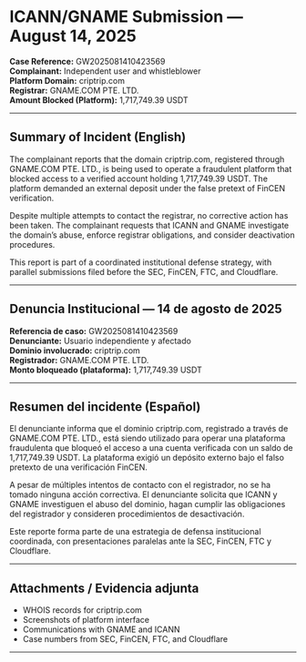 # ICANN/GNAME Submission — August 14, 2025  
**Case Reference:** GW2025081410423569  
**Complainant:** Independent user and whistleblower  
**Platform Domain:** criptrip.com  
**Registrar:** GNAME.COM PTE. LTD.  
**Amount Blocked (Platform):** 1,717,749.39 USDT

---

## Summary of Incident (English)

The complainant reports that the domain criptrip.com, registered through GNAME.COM PTE. LTD., is being used to operate a fraudulent platform that blocked access to a verified account holding 1,717,749.39 USDT. The platform demanded an external deposit under the false pretext of FinCEN verification.

Despite multiple attempts to contact the registrar, no corrective action has been taken. The complainant requests that ICANN and GNAME investigate the domain’s abuse, enforce registrar obligations, and consider deactivation procedures.

This report is part of a coordinated institutional defense strategy, with parallel submissions filed before the SEC, FinCEN, FTC, and Cloudflare.

---

## Denuncia Institucional — 14 de agosto de 2025  
**Referencia de caso:** GW2025081410423569  
**Denunciante:** Usuario independiente y afectado  
**Dominio involucrado:** criptrip.com  
**Registrador:** GNAME.COM PTE. LTD.  
**Monto bloqueado (plataforma):** 1,717,749.39 USDT

---

## Resumen del incidente (Español)

El denunciante informa que el dominio criptrip.com, registrado a través de GNAME.COM PTE. LTD., está siendo utilizado para operar una plataforma fraudulenta que bloqueó el acceso a una cuenta verificada con un saldo de 1,717,749.39 USDT. La plataforma exigió un depósito externo bajo el falso pretexto de una verificación FinCEN.

A pesar de múltiples intentos de contacto con el registrador, no se ha tomado ninguna acción correctiva. El denunciante solicita que ICANN y GNAME investiguen el abuso del dominio, hagan cumplir las obligaciones del registrador y consideren procedimientos de desactivación.

Este reporte forma parte de una estrategia de defensa institucional coordinada, con presentaciones paralelas ante la SEC, FinCEN, FTC y Cloudflare.

---

## Attachments / Evidencia adjunta

- WHOIS records for criptrip.com  
- Screenshots of platform interface  
- Communications with GNAME and ICANN  
- Case numbers from SEC, FinCEN, FTC, and Cloudflare

---

